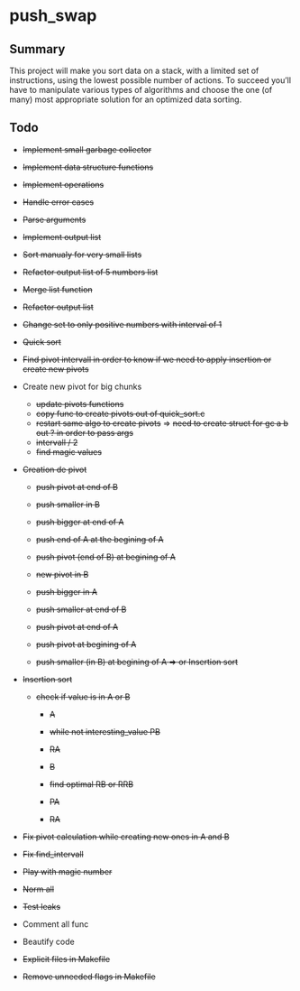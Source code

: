 # push_swap

## Summary
This project will make you sort data on a stack, with a limited set of instructions, using the lowest possible number of actions. To succeed you’ll have to manipulate various types of algorithms and choose the one (of many) most appropriate solution for an optimized data sorting.

## Todo

- ~~Implement small garbage collector~~
- ~~Implement data structure functions~~
- ~~Implement operations~~
- ~~Handle error cases~~
- ~~Parse arguments~~
- ~~Implement output list~~
- ~~Sort manualy for very small lists~~
- ~~Refactor output list of 5 numbers list~~
- ~~Merge list function~~
- ~~Refactor output list~~
- ~~Change set to only positive numbers with interval of 1~~
- ~~Quick sort~~

- ~~Find pivot intervall in order to know if we need to apply insertion or create new pivots~~

- Create new pivot for big chunks
	- ~~update pivots functions~~
	- ~~copy func to create pivots out of quick_sort.c~~
	- ~~restart same algo to create pivots~~
	=> ~~need to create struct for gc a b out ? in order to pass args~~
	- ~~intervall / 2~~
	- ~~find magic values~~

- ~~Creation de pivot~~
	- ~~push pivot at end of B~~
	- ~~push smaller in B~~
	- ~~push bigger at end of A~~

	- ~~push end of A at the begining of A~~
	- ~~push pivot (end of B) at begining of A~~

	- ~~new pivot in B~~
	- ~~push bigger in A~~
	- ~~push smaller at end of B~~
	- ~~push pivot at end of A~~

	- ~~push pivot at begining of A~~
	- ~~push smaller (in B) at begining of A => or Insertion sort~~

- ~~Insertion sort~~
	- ~~check if value is in A or B~~
		- ~~A~~
		- ~~while not interesting_value PB~~
		- ~~RA~~

		- ~~B~~
		- ~~find optimal RB or RRB~~
		- ~~PA~~
		- ~~RA~~

- ~~Fix pivot calculation while creating new ones in A and B~~
- ~~Fix find_intervall~~

- ~~Play with magic number~~
- ~~Norm all~~
- ~~Test leaks~~
- Comment all func
- Beautify code

- ~~Explicit files in Makefile~~
- ~~Remove unneeded flags in Makefile~~
